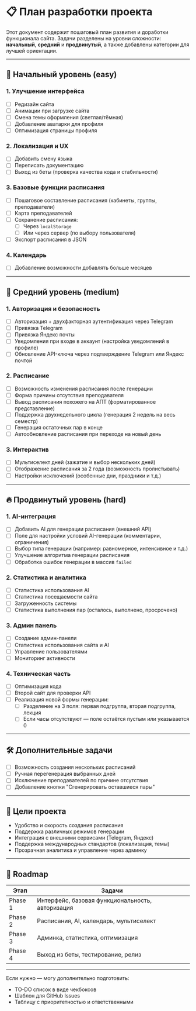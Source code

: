 # 📋 План разработки проекта

Этот документ содержит пошаговый план развития и доработки функционала сайта. Задачи разделены на уровни сложности: **начальный**, **средний** и **продвинутый**, а также добавлены категории для лучшей ориентации.

---

## 🔹 Начальный уровень (easy)

### 1. Улучшение интерфейса

- [ ] Редизайн сайта
- [ ] Анимации при загрузке сайта
- [ ] Смена темы оформления (светлая/тёмная)
- [ ] Добавление аватарки для профиля
- [ ] Оптимизация страницы профиля

### 2. Локализация и UX

- [ ] Добавить смену языка
- [ ] Переписать документацию
- [ ] Выход из беты (проверка качества кода и стабильности)

### 3. Базовые функции расписания

- [ ] Пошаговое составление расписания (кабинеты, группы, преподаватели)
- [ ] Карта преподавателей
- [ ] Сохранение расписания:
  - [ ] Через `localStorage`
  - [ ] Или через сервер (по выбору пользователя)
- [ ] Экспорт расписания в JSON

### 4. Календарь

- [ ] Добавление возможности добавлять больше месяцев

---

## 🔸 Средний уровень (medium)

### 1. Авторизация и безопасность

- [ ] Авторизация + двухфакторная аутентификация через Telegram
- [ ] Привязка Telegram
- [ ] Привязка Яндекс почты
- [ ] Уведомления при входе в аккаунт (настройка уведомлений в профиле)
- [ ] Обновление API-ключа через подтверждение Telegram или Яндекс почтой

### 2. Расписание

- [ ] Возможность изменения расписания после генерации
- [ ] Форма причины отсутствия преподавателя
- [ ] Вывод расписания похожего на АПТ (форматированное представление)
- [ ] Поддержка двухнедельного цикла (генерация 2 недель на весь семестр)
- [ ] Генерация остаточных пар в конце
- [ ] Автообновление расписания при переходе на новый день

### 3. Интерактив

- [ ] Мультиселект дней (зажатие и выбор нескольких дней)
- [ ] Отображение расписания за 2 года (возможность пролистывать)
- [ ] Настройки исключений (особенные дни, праздники и т.д.)

---

## 🔥 Продвинутый уровень (hard)

### 1. AI-интеграция

- [ ] Добавить AI для генерации расписания (внешний API)
- [ ] Поле для настройки условий AI-генерации (комментарии, ограничения)
- [ ] Выбор типа генерации (например: равномерное, интенсивное и т.д.)
- [ ] Улучшение алгоритма генерации расписания
- [ ] Обработка ошибок генерации в массив `failed`

### 2. Статистика и аналитика

- [ ] Статистика использования AI
- [ ] Статистика посещаемости сайта
- [ ] Загруженность системы
- [ ] Статистика выполнения пар (осталось, выполнено, просрочено)

### 3. Админ панель

- [ ] Создание админ-панели
- [ ] Статистика использования сайта и AI
- [ ] Управление пользователями
- [ ] Мониторинг активности

### 4. Техническая часть

- [ ] Оптимизация кода
- [ ] Второй сайт для проверки API
- [ ] Реализация новой формы генерации:
  - [ ] Разделение на 3 поля: первая подгруппа, вторая подгруппа, лекция
  - [ ] Если часы отсутствуют — поле остаётся пустым или указывается 0

---

## 🛠️ Дополнительные задачи

- [ ] Возможность создания нескольких расписаний
- [ ] Ручная перегенерация выбранных дней
- [ ] Исключение преподавателей по причине отсутствия
- [ ] Добавление кнопки "Сгенерировать оставшиеся пары"

---

## 🧩 Цели проекта

- Удобство и скорость создания расписания
- Поддержка различных режимов генерации
- Интеграция с внешними сервисами (Telegram, Яндекс)
- Поддержка международных стандартов (локализация, темы)
- Прозрачная аналитика и управление через админку

---

## 🚀 Roadmap

| Этап    | Задачи                                           |
| ------- | ------------------------------------------------ |
| Phase 1 | Интерфейс, базовая функциональность, авторизация |
| Phase 2 | Расписания, AI, календарь, мультиселект          |
| Phase 3 | Админка, статистика, оптимизация                 |
| Phase 4 | Выход из беты, тестирование, релиз               |

---

Если нужно — могу дополнительно подготовить:

- TO-DO список в виде чекбоксов
- Шаблон для GitHub Issues
- Таблицу с приоритетностью и ответственными
